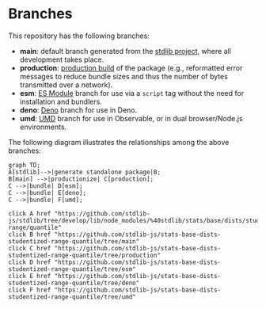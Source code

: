 <!--

@license Apache-2.0

Copyright (c) 2022 The Stdlib Authors.

Licensed under the Apache License, Version 2.0 (the "License");
you may not use this file except in compliance with the License.
You may obtain a copy of the License at

    http://www.apache.org/licenses/LICENSE-2.0

Unless required by applicable law or agreed to in writing, software
distributed under the License is distributed on an "AS IS" BASIS,
WITHOUT WARRANTIES OR CONDITIONS OF ANY KIND, either express or implied.
See the License for the specific language governing permissions and
limitations under the License.

-->

# Branches

This repository has the following branches:

-   **main**: default branch generated from the [stdlib project][stdlib-url], where all development takes place.
-   **production**: [production build][production-url] of the package (e.g., reformatted error messages to reduce bundle sizes and thus the number of bytes transmitted over a network).
-   **esm**: [ES Module][esm-url] branch for use via a `script` tag without the need for installation and bundlers.
-   **deno**: [Deno][deno-url] branch for use in Deno.
-   **umd**: [UMD][umd-url] branch for use in Observable, or in dual browser/Node.js environments.

The following diagram illustrates the relationships among the above branches:

```mermaid
graph TD;
A[stdlib]-->|generate standalone package|B;
B[main] -->|productionize| C[production];
C -->|bundle| D[esm];
C -->|bundle| E[deno];
C -->|bundle| F[umd];

click A href "https://github.com/stdlib-js/stdlib/tree/develop/lib/node_modules/%40stdlib/stats/base/dists/studentized-range/quantile"
click B href "https://github.com/stdlib-js/stats-base-dists-studentized-range-quantile/tree/main"
click C href "https://github.com/stdlib-js/stats-base-dists-studentized-range-quantile/tree/production"
click D href "https://github.com/stdlib-js/stats-base-dists-studentized-range-quantile/tree/esm"
click E href "https://github.com/stdlib-js/stats-base-dists-studentized-range-quantile/tree/deno"
click F href "https://github.com/stdlib-js/stats-base-dists-studentized-range-quantile/tree/umd"
```

[stdlib-url]: https://github.com/stdlib-js/stdlib/tree/develop/lib/node_modules/%40stdlib/stats/base/dists/studentized-range/quantile
[production-url]: https://github.com/stdlib-js/stats-base-dists-studentized-range-quantile/tree/production
[deno-url]: https://github.com/stdlib-js/stats-base-dists-studentized-range-quantile/tree/deno
[umd-url]: https://github.com/stdlib-js/stats-base-dists-studentized-range-quantile/tree/umd
[esm-url]: https://github.com/stdlib-js/stats-base-dists-studentized-range-quantile/tree/esm